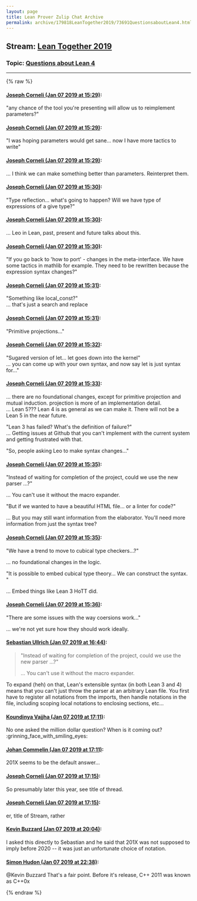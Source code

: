```yaml
---
layout: page
title: Lean Prover Zulip Chat Archive 
permalink: archive/179818LeanTogether2019/73691QuestionsaboutLean4.html
---
```


## Stream: [Lean Together 2019](index.html)
### Topic: [Questions about Lean 4](73691QuestionsaboutLean4.html)

---


{% raw %}
#### [ Joseph Corneli (Jan 07 2019 at 15:29)](https://leanprover.zulipchat.com/#narrow/stream/179818-Lean%20Together%202019/topic/Questions%20about%20Lean%204/near/154572312):
<p>"any chance of the tool you're presenting will allow us to reimplement parameters?"</p>

#### [ Joseph Corneli (Jan 07 2019 at 15:29)](https://leanprover.zulipchat.com/#narrow/stream/179818-Lean%20Together%202019/topic/Questions%20about%20Lean%204/near/154572327):
<p>"I was hoping parameters would get sane... now I have more tactics to write"</p>

#### [ Joseph Corneli (Jan 07 2019 at 15:29)](https://leanprover.zulipchat.com/#narrow/stream/179818-Lean%20Together%202019/topic/Questions%20about%20Lean%204/near/154572342):
<p>... I think we can make something better than parameters.  Reinterpret them.</p>

#### [ Joseph Corneli (Jan 07 2019 at 15:30)](https://leanprover.zulipchat.com/#narrow/stream/179818-Lean%20Together%202019/topic/Questions%20about%20Lean%204/near/154572360):
<p>"Type reflection... what's going to happen?  Will we have type of expressions of a give type?"</p>

#### [ Joseph Corneli (Jan 07 2019 at 15:30)](https://leanprover.zulipchat.com/#narrow/stream/179818-Lean%20Together%202019/topic/Questions%20about%20Lean%204/near/154572413):
<p>... Leo in Lean, past, present and future talks about this.</p>

#### [ Joseph Corneli (Jan 07 2019 at 15:30)](https://leanprover.zulipchat.com/#narrow/stream/179818-Lean%20Together%202019/topic/Questions%20about%20Lean%204/near/154572434):
<p>"If you go back to 'how to port' - changes in the meta-interface.  We have some tactics in mathlib for example.  They need to be rewritten because the expression syntax changes?"</p>

#### [ Joseph Corneli (Jan 07 2019 at 15:31)](https://leanprover.zulipchat.com/#narrow/stream/179818-Lean%20Together%202019/topic/Questions%20about%20Lean%204/near/154572445):
<p>"Something like local_const?"<br>
... that's just a search and replace</p>

#### [ Joseph Corneli (Jan 07 2019 at 15:31)](https://leanprover.zulipchat.com/#narrow/stream/179818-Lean%20Together%202019/topic/Questions%20about%20Lean%204/near/154572475):
<p>"Primitive projections..."</p>

#### [ Joseph Corneli (Jan 07 2019 at 15:32)](https://leanprover.zulipchat.com/#narrow/stream/179818-Lean%20Together%202019/topic/Questions%20about%20Lean%204/near/154572549):
<p>"Sugared version of let... let goes down into the kernel"<br>
... you can come up with your own syntax, and now say let is just syntax for..."</p>

#### [ Joseph Corneli (Jan 07 2019 at 15:33)](https://leanprover.zulipchat.com/#narrow/stream/179818-Lean%20Together%202019/topic/Questions%20about%20Lean%204/near/154572609):
<p>... there are no foundational changes, except for primitive projection and mutual induction.  projection is more of an implementation detail.<br>
... Lean 5???  Lean 4 is as general as we can make it.  There will not be a Lean 5 in the near future. </p>
<p>"Lean 3 has failed? What's the definition of failure?"<br>
... Getting issues at Github that you can't implement with the current system and getting frustrated with that.</p>
<p>"So, people asking Leo to make syntax changes..."</p>

#### [ Joseph Corneli (Jan 07 2019 at 15:35)](https://leanprover.zulipchat.com/#narrow/stream/179818-Lean%20Together%202019/topic/Questions%20about%20Lean%204/near/154572706):
<p>"Instead of waiting for completion of the project, could we use the new parser ...?"</p>
<p>... You can't use it without the macro expander.</p>
<p>"But if we wanted to have a beautiful HTML file... or a linter for code?"</p>
<p>... But you may still want information from the elaborator.  You'll need more information from just the syntax tree?</p>

#### [ Joseph Corneli (Jan 07 2019 at 15:35)](https://leanprover.zulipchat.com/#narrow/stream/179818-Lean%20Together%202019/topic/Questions%20about%20Lean%204/near/154572743):
<p>"We have a trend to move to cubical type checkers...?"</p>
<p>... no foundational changes in the logic.</p>
<p>"It is possible to embed cubical type theory... We can construct the syntax. "</p>
<p>... Embed things like Lean 3 HoTT did.</p>

#### [ Joseph Corneli (Jan 07 2019 at 15:36)](https://leanprover.zulipchat.com/#narrow/stream/179818-Lean%20Together%202019/topic/Questions%20about%20Lean%204/near/154572813):
<p>"There are some issues with the way coersions work..."</p>
<p>... we're not yet sure how they should work ideally.</p>

#### [ Sebastian Ullrich (Jan 07 2019 at 16:44)](https://leanprover.zulipchat.com/#narrow/stream/179818-Lean%20Together%202019/topic/Questions%20about%20Lean%204/near/154577969):
<blockquote>
<p>"Instead of waiting for completion of the project, could we use the new parser ...?"</p>
<p>... You can't use it without the macro expander.</p>
</blockquote>
<p>To expand (heh) on that, Lean's extensible syntax (in both Lean 3 and 4) means that you can't just throw the parser at an arbitrary Lean file. You first have to register all notations from the imports, then handle notations in the file, including scoping local notations to enclosing sections, etc...</p>

#### [ Koundinya Vajjha (Jan 07 2019 at 17:11)](https://leanprover.zulipchat.com/#narrow/stream/179818-Lean%20Together%202019/topic/Questions%20about%20Lean%204/near/154579901):
<p>No one asked the million dollar question? When is it coming out? <span class="emoji emoji-1f601" title="grinning face with smiling eyes">:grinning_face_with_smiling_eyes:</span></p>

#### [ Johan Commelin (Jan 07 2019 at 17:11)](https://leanprover.zulipchat.com/#narrow/stream/179818-Lean%20Together%202019/topic/Questions%20about%20Lean%204/near/154579931):
<p>201X seems to be the default answer...</p>

#### [ Joseph Corneli (Jan 07 2019 at 17:15)](https://leanprover.zulipchat.com/#narrow/stream/179818-Lean%20Together%202019/topic/Questions%20about%20Lean%204/near/154580237):
<p>So presumably later this year, see title of thread.</p>

#### [ Joseph Corneli (Jan 07 2019 at 17:15)](https://leanprover.zulipchat.com/#narrow/stream/179818-Lean%20Together%202019/topic/Questions%20about%20Lean%204/near/154580252):
<p>er, title of Stream, rather</p>

#### [ Kevin Buzzard (Jan 07 2019 at 20:04)](https://leanprover.zulipchat.com/#narrow/stream/179818-Lean%20Together%202019/topic/Questions%20about%20Lean%204/near/154592008):
<p>I asked this directly to Sebastian and he said that 201X was not supposed to imply before 2020 -- it was just an unfortunate choice of notation.</p>

#### [ Simon Hudon (Jan 07 2019 at 22:38)](https://leanprover.zulipchat.com/#narrow/stream/179818-Lean%20Together%202019/topic/Questions%20about%20Lean%204/near/154603322):
<p><span class="user-mention" data-user-id="110038">@Kevin Buzzard</span> That's a fair point. Before it's release, C++ 2011 was known as C++0x</p>


{% endraw %}
